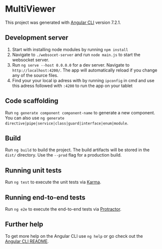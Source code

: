 # MultiViewer

This project was generated with [Angular CLI](https://github.com/angular/angular-cli) version 7.2.1.

## Development server
1. Start with installing node modules by running `npm install`
2. Navigate to `./websocet-server` and run  `node main.js` to start the websocket server.
3. Run `ng serve --host 0.0.0.0` for a dev server. Navigate to `http://localhost:4200/`. The app will automatically reload if you change any of the source files.
4. Find your your local ip adress with by running `ipconfig` in cmd and use this adress followed with `:4200` to run the app on your tablet

## Code scaffolding

Run `ng generate component component-name` to generate a new component. You can also use `ng generate directive|pipe|service|class|guard|interface|enum|module`.

## Build

Run `ng build` to build the project. The build artifacts will be stored in the `dist/` directory. Use the `--prod` flag for a production build.

## Running unit tests

Run `ng test` to execute the unit tests via [Karma](https://karma-runner.github.io).

## Running end-to-end tests

Run `ng e2e` to execute the end-to-end tests via [Protractor](http://www.protractortest.org/).

## Further help

To get more help on the Angular CLI use `ng help` or go check out the [Angular CLI README](https://github.com/angular/angular-cli/blob/master/README.md).
